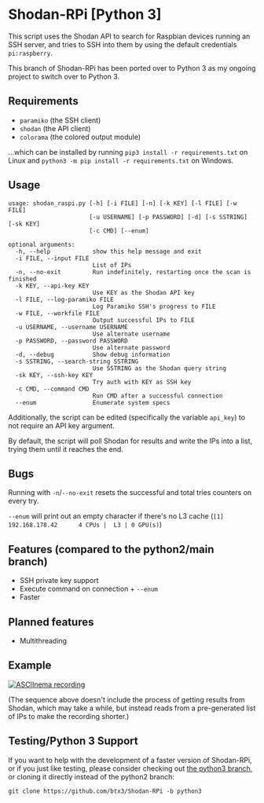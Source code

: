 # Shodan-RPi [Python 3]

This script uses the Shodan API to search for Raspbian devices running an SSH server, and tries to SSH into them by using the default credentials `pi:raspberry`.

This branch of Shodan-RPi has been ported over to Python 3 as my ongoing project to switch over to Python 3.

## Requirements
* `paramiko` (the SSH client)  
* `shodan` (the API client)
* `colorama` (the colored output module)

...which can be installed by running `pip3 install -r requirements.txt` on Linux and `python3 -m pip install -r requirements.txt` on Windows.

## Usage
```
usage: shodan_raspi.py [-h] [-i FILE] [-n] [-k KEY] [-l FILE] [-w FILE]
                       [-u USERNAME] [-p PASSWORD] [-d] [-s SSTRING] [-sk KEY]
                       [-c CMD] [--enum]

optional arguments:
  -h, --help            show this help message and exit
  -i FILE, --input FILE
                        List of IPs
  -n, --no-exit         Run indefinitely, restarting once the scan is finished
  -k KEY, --api-key KEY
                        Use KEY as the Shodan API key
  -l FILE, --log-paramiko FILE
                        Log Paramiko SSH's progress to FILE
  -w FILE, --workfile FILE
                        Output successful IPs to FILE
  -u USERNAME, --username USERNAME
                        Use alternate username
  -p PASSWORD, --password PASSWORD
                        Use alternate password
  -d, --debug           Show debug information
  -s SSTRING, --search-string SSTRING
                        Use SSTRING as the Shodan query string
  -sk KEY, --ssh-key KEY
                        Try auth with KEY as SSH key
  -c CMD, --command CMD
                        Run CMD after a successful connection
  --enum                Enumerate system specs
```

Additionally, the script can be edited (specifically the variable `api_key`) to not require an API key argument.

By default, the script will poll Shodan for results and write the IPs into a list, trying them until it reaches the end.
## Bugs

Running with `-n`/`--no-exit` resets the successful and total tries counters on every try.

`--enum` will print out an empty character if there's no L3 cache (`[1] 192.168.178.42      4 CPUs |  L3 | 0 GPU(s)`)

## Features (compared to the python2/main branch)

* SSH private key support
* Execute command on connection + `--enum`
* Faster

## Planned features

* Multithreading

## Example
[![ASCIInema recording](https://asciinema.org/a/RE6ze9T70wtJxL5IFmo7KFowW.png)](https://asciinema.org/a/RE6ze9T70wtJxL5IFmo7KFowW)

(The sequence above doesn't include the process of getting results from Shodan, which may take a while, but instead reads from a pre-generated list of IPs to make the recording shorter.)

## Testing/Python 3 Support
If you want to help with the development of a faster version of Shodan-RPi, or if you just like testing, please consider checking out [the python3 branch](https://github.com/btx3/Shodan-RPi/tree/python3), or cloning it directly instead of the python2 branch:

`git clone https://github.com/btx3/Shodan-RPi -b python3`
